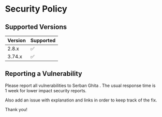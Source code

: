 # Security Policy

## Supported Versions

| Version | Supported          |
| ------- | ------------------ |
| 2.8.x   | :white_check_mark: |
| 3.74.x  | :white_check_mark: |

## Reporting a Vulnerability

Please report all vulnerabilities to Serban Ghita <serbanghita AT gmail DOT com>.
The usual response time is 1 week for lower impact security reports.

Also add an issue with explanation and links in order to keep track of the fix.

Thank you!
